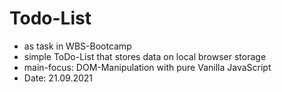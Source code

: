 # Todo-List

- as task in WBS-Bootcamp
- simple ToDo-List that stores data on local browser storage
- main-focus: DOM-Manipulation with pure Vanilla JavaScript
- Date: 21.09.2021
